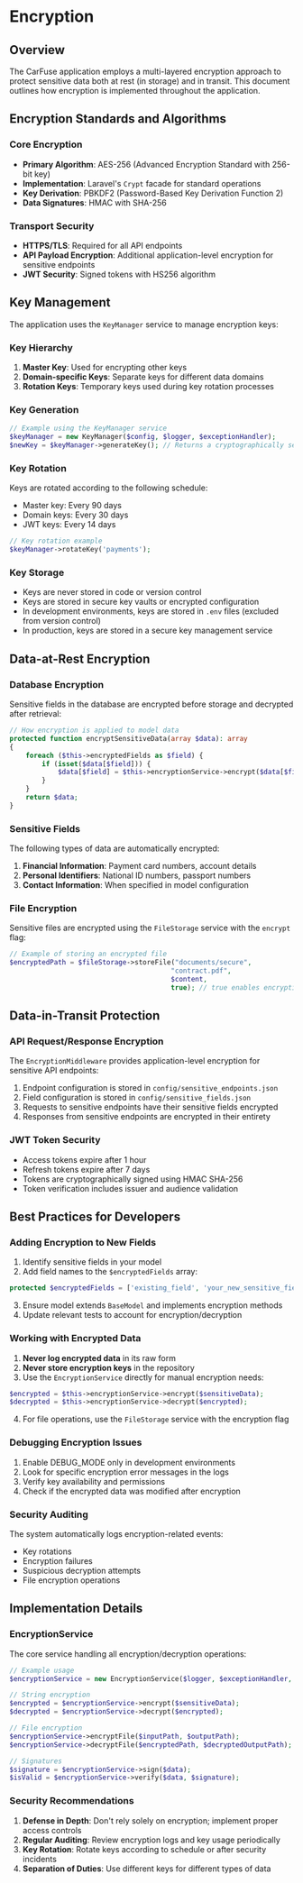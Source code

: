# Encryption

## Overview

The CarFuse application employs a multi-layered encryption approach to protect sensitive data both at rest (in storage) and in transit. This document outlines how encryption is implemented throughout the application.

## Encryption Standards and Algorithms

### Core Encryption

- **Primary Algorithm**: AES-256 (Advanced Encryption Standard with 256-bit key)
- **Implementation**: Laravel's `Crypt` facade for standard operations
- **Key Derivation**: PBKDF2 (Password-Based Key Derivation Function 2)
- **Data Signatures**: HMAC with SHA-256

### Transport Security

- **HTTPS/TLS**: Required for all API endpoints
- **API Payload Encryption**: Additional application-level encryption for sensitive endpoints
- **JWT Security**: Signed tokens with HS256 algorithm

## Key Management

The application uses the `KeyManager` service to manage encryption keys:

### Key Hierarchy

1. **Master Key**: Used for encrypting other keys
2. **Domain-specific Keys**: Separate keys for different data domains
3. **Rotation Keys**: Temporary keys used during key rotation processes

### Key Generation

```php
// Example using the KeyManager service
$keyManager = new KeyManager($config, $logger, $exceptionHandler);
$newKey = $keyManager->generateKey(); // Returns a cryptographically secure random key
```

### Key Rotation

Keys are rotated according to the following schedule:
- Master key: Every 90 days
- Domain keys: Every 30 days
- JWT keys: Every 14 days

```php
// Key rotation example
$keyManager->rotateKey('payments');
```

### Key Storage

- Keys are never stored in code or version control
- Keys are stored in secure key vaults or encrypted configuration
- In development environments, keys are stored in `.env` files (excluded from version control)
- In production, keys are stored in a secure key management service

## Data-at-Rest Encryption

### Database Encryption

Sensitive fields in the database are encrypted before storage and decrypted after retrieval:

```php
// How encryption is applied to model data
protected function encryptSensitiveData(array $data): array
{
    foreach ($this->encryptedFields as $field) {
        if (isset($data[$field])) {
            $data[$field] = $this->encryptionService->encrypt($data[$field]);
        }
    }
    return $data;
}
```

### Sensitive Fields

The following types of data are automatically encrypted:
1. **Financial Information**: Payment card numbers, account details
2. **Personal Identifiers**: National ID numbers, passport numbers
3. **Contact Information**: When specified in model configuration

### File Encryption

Sensitive files are encrypted using the `FileStorage` service with the `encrypt` flag:

```php
// Example of storing an encrypted file
$encryptedPath = $fileStorage->storeFile("documents/secure", 
                                        "contract.pdf", 
                                        $content, 
                                        true); // true enables encryption
```

## Data-in-Transit Protection

### API Request/Response Encryption

The `EncryptionMiddleware` provides application-level encryption for sensitive API endpoints:

1. Endpoint configuration is stored in `config/sensitive_endpoints.json`
2. Field configuration is stored in `config/sensitive_fields.json`
3. Requests to sensitive endpoints have their sensitive fields encrypted
4. Responses from sensitive endpoints are encrypted in their entirety

### JWT Token Security

- Access tokens expire after 1 hour
- Refresh tokens expire after 7 days
- Tokens are cryptographically signed using HMAC SHA-256
- Token verification includes issuer and audience validation

## Best Practices for Developers

### Adding Encryption to New Fields

1. Identify sensitive fields in your model
2. Add field names to the `$encryptedFields` array:

```php
protected $encryptedFields = ['existing_field', 'your_new_sensitive_field'];
```

3. Ensure model extends `BaseModel` and implements encryption methods
4. Update relevant tests to account for encryption/decryption

### Working with Encrypted Data

1. **Never log encrypted data** in its raw form
2. **Never store encryption keys** in the repository
3. Use the `EncryptionService` directly for manual encryption needs:

```php
$encrypted = $this->encryptionService->encrypt($sensitiveData);
$decrypted = $this->encryptionService->decrypt($encrypted);
```

4. For file operations, use the `FileStorage` service with the encryption flag

### Debugging Encryption Issues

1. Enable DEBUG_MODE only in development environments
2. Look for specific encryption error messages in the logs
3. Verify key availability and permissions
4. Check if the encrypted data was modified after encryption

### Security Auditing

The system automatically logs encryption-related events:
- Key rotations
- Encryption failures
- Suspicious decryption attempts
- File encryption operations

## Implementation Details

### EncryptionService

The core service handling all encryption/decryption operations:

```php
// Example usage
$encryptionService = new EncryptionService($logger, $exceptionHandler, $encryptionKey);

// String encryption
$encrypted = $encryptionService->encrypt($sensitiveData);
$decrypted = $encryptionService->decrypt($encrypted);

// File encryption
$encryptionService->encryptFile($inputPath, $outputPath);
$encryptionService->decryptFile($encryptedPath, $decryptedOutputPath);

// Signatures
$signature = $encryptionService->sign($data);
$isValid = $encryptionService->verify($data, $signature);
```

### Security Recommendations

1. **Defense in Depth**: Don't rely solely on encryption; implement proper access controls
2. **Regular Auditing**: Review encryption logs and key usage periodically
3. **Key Rotation**: Rotate keys according to schedule or after security incidents
4. **Separation of Duties**: Use different keys for different types of data
